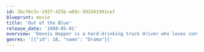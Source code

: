 ```yaml
---
id: 2bcf8c3c-1927-425b-a89c-992d41991cef
blueprint: movie
title: 'Out of the Blue'
release_date: '1980-05-01'
overview: 'Dennis Hopper is a hard-drinking truck driver who loses control of his truck under the influence and slams it into a busload of screaming children. After serving his five year jail sentence, Hopper finds his daughter, Cebe (Linda Manz), the love of his live, grown into a rebellious punk in a backwater town, having barely been looked after by her junkie mon (Sharron Farrell). Cebe''s hopes of once again becoming a "normal" family painfully proves to be doomed, as she desperately tries to hold everyone together. Hopper''s loose, naturalistic style and sympathetic, yet critical attitude infuses the drama with a painful power that finally erupts in a devastating and thrillling conclusion.'
genres: '[{"id": 18, "name": "Drama"}]'
---
```

